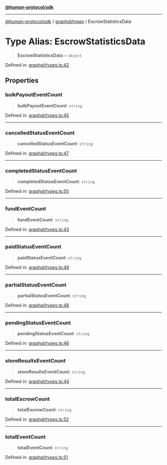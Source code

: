 [**@human-protocol/sdk**](../../../README.md)

***

[@human-protocol/sdk](../../../modules.md) / [graphql/types](../README.md) / EscrowStatisticsData

# Type Alias: EscrowStatisticsData

> **EscrowStatisticsData** = `object`

Defined in: [graphql/types.ts:42](https://github.com/humanprotocol/human-protocol/blob/36a82d86df8ff0c729bd9c2ab3a0bb0641086da4/packages/sdk/typescript/human-protocol-sdk/src/graphql/types.ts#L42)

## Properties

### bulkPayoutEventCount

> **bulkPayoutEventCount**: `string`

Defined in: [graphql/types.ts:45](https://github.com/humanprotocol/human-protocol/blob/36a82d86df8ff0c729bd9c2ab3a0bb0641086da4/packages/sdk/typescript/human-protocol-sdk/src/graphql/types.ts#L45)

***

### cancelledStatusEventCount

> **cancelledStatusEventCount**: `string`

Defined in: [graphql/types.ts:47](https://github.com/humanprotocol/human-protocol/blob/36a82d86df8ff0c729bd9c2ab3a0bb0641086da4/packages/sdk/typescript/human-protocol-sdk/src/graphql/types.ts#L47)

***

### completedStatusEventCount

> **completedStatusEventCount**: `string`

Defined in: [graphql/types.ts:50](https://github.com/humanprotocol/human-protocol/blob/36a82d86df8ff0c729bd9c2ab3a0bb0641086da4/packages/sdk/typescript/human-protocol-sdk/src/graphql/types.ts#L50)

***

### fundEventCount

> **fundEventCount**: `string`

Defined in: [graphql/types.ts:43](https://github.com/humanprotocol/human-protocol/blob/36a82d86df8ff0c729bd9c2ab3a0bb0641086da4/packages/sdk/typescript/human-protocol-sdk/src/graphql/types.ts#L43)

***

### paidStatusEventCount

> **paidStatusEventCount**: `string`

Defined in: [graphql/types.ts:49](https://github.com/humanprotocol/human-protocol/blob/36a82d86df8ff0c729bd9c2ab3a0bb0641086da4/packages/sdk/typescript/human-protocol-sdk/src/graphql/types.ts#L49)

***

### partialStatusEventCount

> **partialStatusEventCount**: `string`

Defined in: [graphql/types.ts:48](https://github.com/humanprotocol/human-protocol/blob/36a82d86df8ff0c729bd9c2ab3a0bb0641086da4/packages/sdk/typescript/human-protocol-sdk/src/graphql/types.ts#L48)

***

### pendingStatusEventCount

> **pendingStatusEventCount**: `string`

Defined in: [graphql/types.ts:46](https://github.com/humanprotocol/human-protocol/blob/36a82d86df8ff0c729bd9c2ab3a0bb0641086da4/packages/sdk/typescript/human-protocol-sdk/src/graphql/types.ts#L46)

***

### storeResultsEventCount

> **storeResultsEventCount**: `string`

Defined in: [graphql/types.ts:44](https://github.com/humanprotocol/human-protocol/blob/36a82d86df8ff0c729bd9c2ab3a0bb0641086da4/packages/sdk/typescript/human-protocol-sdk/src/graphql/types.ts#L44)

***

### totalEscrowCount

> **totalEscrowCount**: `string`

Defined in: [graphql/types.ts:52](https://github.com/humanprotocol/human-protocol/blob/36a82d86df8ff0c729bd9c2ab3a0bb0641086da4/packages/sdk/typescript/human-protocol-sdk/src/graphql/types.ts#L52)

***

### totalEventCount

> **totalEventCount**: `string`

Defined in: [graphql/types.ts:51](https://github.com/humanprotocol/human-protocol/blob/36a82d86df8ff0c729bd9c2ab3a0bb0641086da4/packages/sdk/typescript/human-protocol-sdk/src/graphql/types.ts#L51)
